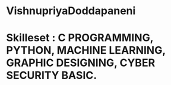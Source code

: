 # VishnupriyaDoddapaneni
# Skilleset : C PROGRAMMING, PYTHON, MACHINE LEARNING, GRAPHIC DESIGNING, CYBER SECURITY BASIC.
